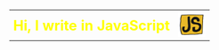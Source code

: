 <table border="0">
  <tr>
  <th> 
  <span style="color:yellow;font-size:25px;"> <b>Hi, I write in JavaScript</b></span>  </th>
    <th>
    <img 
        alt="GIF"
        src="https://raw.githubusercontent.com/DIY0R/DIY0R/main/assets/giphy.gif"
        width="50"
        height="45"/></th>
  </tr>
</table>
